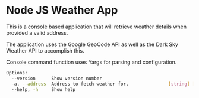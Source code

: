 # Node JS Weather App

This is a console based application that will retrieve weather details when provided a valid address.

The application uses the Google GeoCode API as well as the Dark Sky Weather API to accomplish this.

Console command function uses Yargs for parsing and configuration.

```bash
Options:
  --version      Show version number                                   [boolean]
  -a, --address  Address to fetch weather for.               [string] [required]
  --help, -h     Show help                                             [boolean]
```
